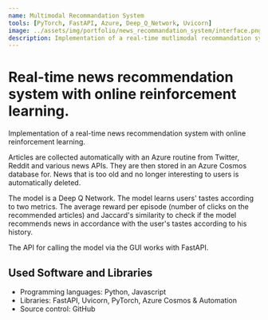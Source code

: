 ```yaml
---
name: Multimodal Recommandation System
tools: [PyTorch, FastAPI, Azure, Deep_Q_Network, Uvicorn]
image: ../assets/img/portfolio/news_recommandation_system/interface.png
description: Implementation of a real-time mutlimodal recommandation system with online reinforcement learning.
---
```


# Real-time news recommendation system with online reinforcement learning.

Implementation of a real-time news recommendation system with online reinforcement learning.

Articles are collected automatically with an Azure routine from Twitter, Reddit and various news APIs. They are then stored in an Azure Cosmos database for. News that is too old and no longer interesting to users is automatically deleted.

The model is a Deep Q Network. The model learns users' tastes according to two metrics. The average reward per episode (number of clicks on the recommended articles) and Jaccard's similarity to check if the model recommends news in accordance with the user's tastes according to his history.

The API for calling the model via the GUI works with FastAPI.

## Used Software and Libraries
- Programming languages: Python, Javascript
- Libraries: FastAPI, Uvicorn, PyTorch, Azure Cosmos & Automation
- Source control: GitHub